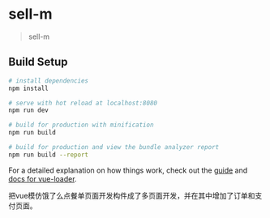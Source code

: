 # sell-m

> sell-m

## Build Setup

``` bash
# install dependencies
npm install

# serve with hot reload at localhost:8080
npm run dev

# build for production with minification
npm run build

# build for production and view the bundle analyzer report
npm run build --report
```

For a detailed explanation on how things work, check out the [guide](http://vuejs-templates.github.io/webpack/) and [docs for vue-loader](http://vuejs.github.io/vue-loader).


把vue模仿饿了么点餐单页面开发构件成了多页面开发，并在其中增加了订单和支付页面。
